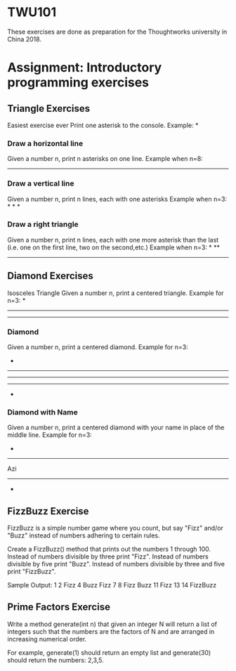 # TWU101

These exercises are done as preparation for the Thoughtworks university in China 2018. 

# Assignment: Introductory programming exercises
## Triangle Exercises
Easiest exercise ever
Print one asterisk to the console.
Example:
*

### Draw a horizontal line
Given a number n, print n asterisks on one line.
Example when n=8:
********

### Draw a vertical line
Given a number n, print n lines, each with one asterisks
Example when n=3:
*
*
*

### Draw a right triangle
Given a number n, print n lines, each with one more asterisk than the last (i.e. one on the first line, two on the second,etc.) 
Example when n=3:
*
**
***

## Diamond Exercises
Isosceles Triangle
Given a number n, print a centered triangle. Example for n=3:
  *
 ***
*****
### Diamond
Given a number n, print a centered diamond. Example for n=3:

  *
 ***
*****
 ***
  *

### Diamond with Name
Given a number n, print a centered diamond with your name in place of the middle line. Example for n=3:

  *
 ***
 Azi
 ***
  *

## FizzBuzz Exercise
FizzBuzz is a simple number game where you count, but say "Fizz" and/or "Buzz" instead of numbers adhering to certain rules.

Create a FizzBuzz() method that prints out the numbers 1 through 100.
Instead of numbers divisible by three print "Fizz".
Instead of numbers divisible by five print "Buzz".
Instead of numbers divisible by three and five print "FizzBuzz".

Sample Output:
1
2
Fizz
4
Buzz
Fizz
7
8
Fizz
Buzz
11
Fizz
13
14
FizzBuzz

## Prime Factors Exercise
Write a method generate(int n) that given an integer N will return a list of integers such that the numbers are the factors of N and are arranged in increasing numerical order.

For example, generate(1) should return an empty list and generate(30) should return the numbers: 2,3,5.
